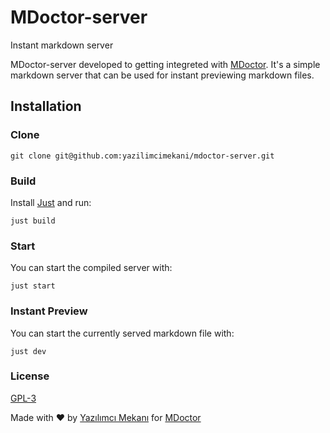 # MDoctor-server

Instant markdown server

MDoctor-server developed to getting integreted with [MDoctor](https://github.com/yazilimcimekani/mdoctor). It's a simple markdown server that can be used for instant previewing markdown files.

## Installation

### Clone

```shell
git clone git@github.com:yazilimcimekani/mdoctor-server.git
```

### Build

Install [Just](https://github.com/casey/just) and run:

```shell
just build
```

### Start

You can start the compiled server with:

```shell
just start
```

### Instant Preview

You can start the currently served markdown file with:

```shell
just dev
```

### License

[GPL-3](LICENSE)

Made with ❤️ by [Yazılımcı Mekanı](https://discord.gg/yazilimcimekani) for [MDoctor](https://github.com/yazilimcimekani/mdoctor)
